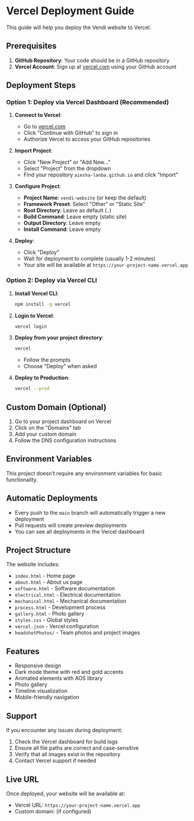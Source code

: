 # Vercel Deployment Guide

This guide will help you deploy the Vendi website to Vercel.

## Prerequisites

1. **GitHub Repository**: Your code should be in a GitHub repository
2. **Vercel Account**: Sign up at [vercel.com](https://vercel.com) using your GitHub account

## Deployment Steps

### Option 1: Deploy via Vercel Dashboard (Recommended)

1. **Connect to Vercel**:
   - Go to [vercel.com](https://vercel.com)
   - Click "Continue with GitHub" to sign in
   - Authorize Vercel to access your GitHub repositories

2. **Import Project**:
   - Click "New Project" or "Add New..."
   - Select "Project" from the dropdown
   - Find your repository `aiesha-lanba.github.io` and click "Import"

3. **Configure Project**:
   - **Project Name**: `vendi-website` (or keep the default)
   - **Framework Preset**: Select "Other" or "Static Site"
   - **Root Directory**: Leave as default (`.`)
   - **Build Command**: Leave empty (static site)
   - **Output Directory**: Leave empty
   - **Install Command**: Leave empty

4. **Deploy**:
   - Click "Deploy"
   - Wait for deployment to complete (usually 1-2 minutes)
   - Your site will be available at `https://your-project-name.vercel.app`

### Option 2: Deploy via Vercel CLI

1. **Install Vercel CLI**:
   ```bash
   npm install -g vercel
   ```

2. **Login to Vercel**:
   ```bash
   vercel login
   ```

3. **Deploy from your project directory**:
   ```bash
   vercel
   ```
   - Follow the prompts
   - Choose "Deploy" when asked

4. **Deploy to Production**:
   ```bash
   vercel --prod
   ```

## Custom Domain (Optional)

1. Go to your project dashboard on Vercel
2. Click on the "Domains" tab
3. Add your custom domain
4. Follow the DNS configuration instructions

## Environment Variables

This project doesn't require any environment variables for basic functionality.

## Automatic Deployments

- Every push to the `main` branch will automatically trigger a new deployment
- Pull requests will create preview deployments
- You can see all deployments in the Vercel dashboard

## Project Structure

The website includes:
- `index.html` - Home page
- `about.html` - About us page
- `software.html` - Software documentation
- `electrical.html` - Electrical documentation
- `mechanical.html` - Mechanical documentation
- `process.html` - Development process
- `gallery.html` - Photo gallery
- `styles.css` - Global styles
- `vercel.json` - Vercel configuration
- `headshotPhotos/` - Team photos and project images

## Features

- Responsive design
- Dark mode theme with red and gold accents
- Animated elements with AOS library
- Photo gallery
- Timeline visualization
- Mobile-friendly navigation

## Support

If you encounter any issues during deployment:
1. Check the Vercel dashboard for build logs
2. Ensure all file paths are correct and case-sensitive
3. Verify that all images exist in the repository
4. Contact Vercel support if needed

## Live URL

Once deployed, your website will be available at:
- Vercel URL: `https://your-project-name.vercel.app`
- Custom domain: (if configured)
